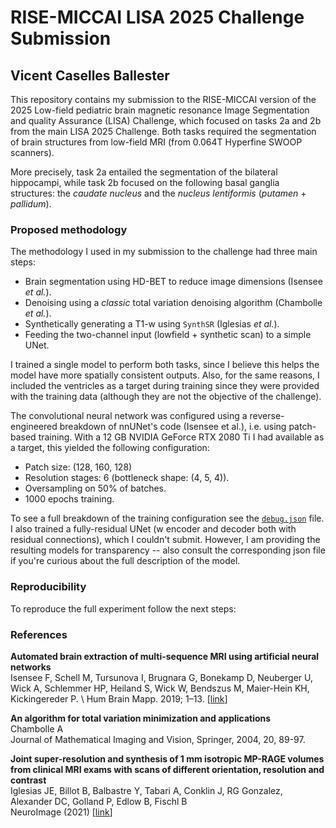 # RISE-MICCAI LISA 2025 Challenge Submission
## Vicent Caselles Ballester

This repository contains my submission to the RISE-MICCAI version of the 2025 Low-field pediatric brain magnetic resonance Image Segmentation and quality Assurance (LISA) Challenge, which focused on tasks 2a and 2b from the main LISA 2025 Challenge. Both tasks required the segmentation of brain structures from low-field MRI (from 0.064T Hyperfine SWOOP scanners).

More precisely, task 2a entailed the segmentation of the bilateral hippocampi, while task 2b focused on the following basal ganglia structures: the *caudate nucleus* and the *nucleus lentiformis* (*putamen* + *pallidum*).

### Proposed methodology

The methodology I used in my submission to the challenge had three main steps:
- Brain segmentation using HD-BET to reduce image dimensions (Isensee *et al.*).
- Denoising using a *classic* total variation denoising algorithm (Chambolle *et al.*).
- Synthetically generating a T1-w using `SynthSR` (Iglesias *et al.*).
- Feeding the two-channel input (lowfield + synthetic scan) to a simple UNet.

I trained a single model to perform both tasks, since I believe this helps the model have more spatially consistent outputs. Also, for the same reasons, I included the ventricles as a target during training since they were provided with the training data (although they are not the objective of the challenge).

The convolutional neural network was configured using a reverse-engineered breakdown of nnUNet's code (Isensee et al.), i.e. using patch-based training. With a 12 GB NVIDIA GeForce RTX 2080 Ti I had available as a target, this yielded the following configuration:
* Patch size: (128, 160, 128)
* Resolution stages: 6 (bottleneck shape: (4, 5, 4)).
* Oversampling on 50% of batches.
* 1000 epochs training.

To see a full breakdown of the training configuration see the [`debug.json`](trained_models/LISA_trained_models_28_08_25/debug.json) file. I also trained a fully-residual UNet (w encoder and decoder both with residual connections), which I couldn't submit. However, I am providing the resulting models for transparency -- also consult the corresponding json file if you're curious about the full description of the model.

### Reproducibility

To reproduce the full experiment follow the next steps:

### References
**Automated brain extraction of multi-sequence MRI using artificial neural
networks** \
Isensee F, Schell M, Tursunova I, Brugnara G, Bonekamp D, Neuberger U, Wick A,
Schlemmer HP, Heiland S, Wick W, Bendszus M, Maier-Hein KH, Kickingereder P. \ 
Hum Brain Mapp. 2019; 1–13. [[link](https://doi.org/10.1002/hbm.24750)]

**An algorithm for total variation minimization and applications** \
Chambolle A \
Journal of Mathematical Imaging and Vision, Springer, 2004, 20, 89-97.

**Joint super-resolution and synthesis of 1 mm isotropic MP-RAGE volumes from clinical MRI exams with scans of different 
orientation, resolution and contrast** \
Iglesias JE, Billot B, Balbastre Y, Tabari A, Conklin J, RG Gonzalez, Alexander DC, Golland P, Edlow B, Fischl B \
NeuroImage (2021) [[link](https://www.sciencedirect.com/science/article/pii/S1053811921004833)]
